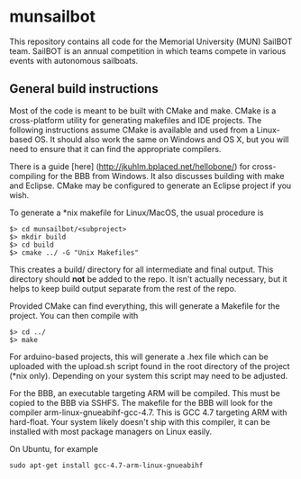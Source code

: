 # munsailbot
This repository contains all code for the Memorial University (MUN) SailBOT team.
SailBOT is an annual competition in which teams compete in various events with autonomous sailboats.

## General build instructions
Most of the code is meant to be built with CMake and make. CMake is a cross-platform utility for generating makefiles
and IDE projects. The following instructions assume CMake is available and used from a Linux-based OS. It should also work
the same on Windows and OS X, but you will need to ensure that it can find the appropriate compilers.

There is a guide [here] (http://jkuhlm.bplaced.net/hellobone/) for cross-compiling for the BBB from Windows.
It also discusses building with make and Eclipse. CMake may be configured to generate an Eclipse project if you wish.

To generate a *nix makefile for Linux/MacOS, the usual procedure is
```
$> cd munsailbot/<subproject>
$> mkdir build
$> cd build
$> cmake ../ -G "Unix Makefiles"
```
This creates a build/ directory for all intermediate and final output. This directory should **not** be added to the repo.
It isn't actually necessary, but it helps to keep build output separate from the rest of the repo.

Provided CMake can find everything, this will generate a Makefile for the project.
You can then compile with
```
$> cd ../
$> make
```

For arduino-based projects, this will generate a .hex file which can be uploaded with the upload.sh script found
in the root directory of the project (*nix only). Depending on your system this script may need to be adjusted.

For the BBB, an executable targeting ARM will be compiled. This must be copied to the BBB via SSHFS.
The makefile for the BBB will look for the compiler arm-linux-gnueabihf-gcc-4.7. This is GCC 4.7 targeting ARM with hard-float.
Your system likely doesn't ship with this compiler, it can be installed with most package managers on Linux easily.

On Ubuntu, for example
```
sudo apt-get install gcc-4.7-arm-linux-gnueabihf
```
